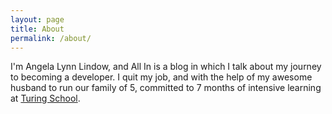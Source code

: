 ```yaml
---
layout: page
title: About
permalink: /about/
---
```


  I'm Angela Lynn Lindow, and All In is a blog in which I talk about my journey to becoming a developer. I quit my job, and with the help of my awesome husband to run our family of 5, committed to 7 months of intensive learning at [Turing School](https://www.turing.io/).
